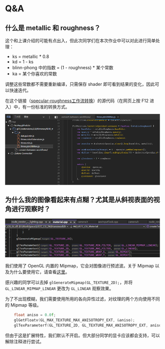 # Q&A
## 什么是 metallic 和 roughness？

这个和上课介绍的可能有点出入，但此次同学们在本次作业中可以对此进行简单处理：

- ks = metallic * 0.8
- kd = 1 - ks
- blinn-phong 中的指数 = (1 - roughness) * 某个常数
- ka = 某个你喜欢的常数

调整这些常数都不需要重新编译，只需保存 shader 即可看到结果的变化，因此可以快速迭代。

在这个链接（[specular-roughness工作流转换](https://kcoley.github.io/glTF/extensions/2.0/Khronos/KHR_materials_pbrSpecularGlossiness/examples/convert-between-workflows/)）的源代码（在网页上按 F12 进入）中，有一份标准的转换方式。

![alt text](image-7.png)


## 为什么我的图像看起来有点糊？尤其是从斜视表面的视角进行观察时？
![alt text](image-6.png)

我们使用了 OpenGL 内置的 Mipmap，它会对图像进行预滤波。关于 Mipmap 以及为什么要使用它，请查看[这里](https://learnopengl-cn.github.io/01%20Getting%20started/06%20Textures/)。

感兴趣的同学可以去掉 `glGenerateMipmap(GL_TEXTURE_2D);`，并将`GL_LINEAR_MIPMAP_LINEAR` 更改为 `GL_LINEAR` 观察效果。

为了不出现模糊，我们需要使用所用的各向异性过滤，对纹理的两个方向使用不同的 Mipmap 等级。

```C++
    float aniso = 0.0f;
    glGetFloatv(GL_MAX_TEXTURE_MAX_ANISOTROPY_EXT, &aniso);
    glTexParameterf(GL_TEXTURE_2D, GL_TEXTURE_MAX_ANISOTROPY_EXT, aniso);
```

但由于这是扩展特性，我们默认不开启。但大部分同学的显卡应该都会支持，可以解除注释进行尝试。